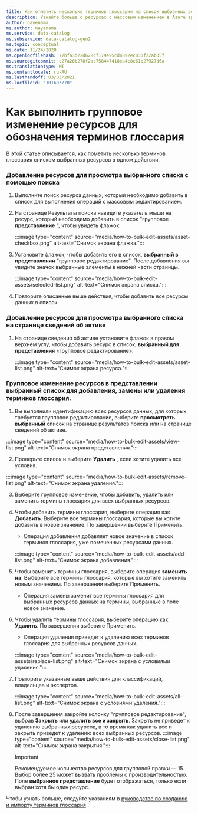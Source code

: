 ```yaml
---
title: Как отметить несколько терминов глоссария на список выбранных ресурсов
description: Узнайте больше о ресурсах с массовым изменением в Azure зрения.
author: nayenama
ms.author: nayenama
ms.service: data-catalog
ms.subservice: data-catalog-gen2
ms.topic: conceptual
ms.date: 11/24/2020
ms.openlocfilehash: 77bfa3d22d628cf179e95cd4892ec030f22ab35f
ms.sourcegitcommit: c27a20b278f2ac758447418ea4c8c61e27927d6a
ms.translationtype: MT
ms.contentlocale: ru-RU
ms.lasthandoff: 03/03/2021
ms.locfileid: "101693770"
---
```

# <a name="how-to-bulk-edit-assets-to-tag-glossary-terms"></a>Как выполнить групповое изменение ресурсов для обозначения терминов глоссария

В этой статье описывается, как пометить несколько терминов глоссария списком выбранных ресурсов в одном действии.

### <a name="add-assets-to-view-selected-list-using-search"></a>Добавление ресурсов для просмотра выбранного списка с помощью поиска

1. Выполните поиск ресурса данных, который необходимо добавить в список для выполнения операций с массовым редактированием.

2. На странице Результаты поиска наведите указатель мыши на ресурс, который необходимо добавить в список "групповое **представление** ", чтобы увидеть флажок.

   :::image type="content" source="media/how-to-bulk-edit-assets/asset-checkbox.png" alt-text="Снимок экрана флажка.":::

3. Установите флажок, чтобы добавить его в список, **выбранный в представлении** "групповое редактирование". После добавления вы увидите значок выбранные элементы в нижней части страницы.

   :::image type="content" source="media/how-to-bulk-edit-assets/selected-list.png" alt-text="Снимок экрана списка.":::

4. Повторите описанные выше действия, чтобы добавить все ресурсы данных в список.

### <a name="add-assets-to-view-selected-list-from-asset-detail-page"></a>Добавление ресурсов для просмотра выбранного списка на странице сведений об активе

1. На странице сведения об активе установите флажок в правом верхнем углу, чтобы добавить ресурс в список, **выбранный для представления** «групповое редактирование».

   :::image type="content" source="media/how-to-bulk-edit-assets/asset-list.png" alt-text="Снимок экрана ресурса.":::

### <a name="bulk-edit-assets-in-the-view-selected-list-to-add-replace-or-remove-glossary-terms"></a>Групповое изменение ресурсов в представлении выбранный список для добавления, замены или удаления терминов глоссария.

1. Вы выполнили идентификацию всех ресурсов данных, для которых требуется групповое редактирование, выберите **просмотреть выбранный** список на странице результатов поиска или на странице сведений об активе.

:::image type="content" source="media/how-to-bulk-edit-assets/view-list.png" alt-text="Снимок экрана представления.":::

2. Проверьте список и выберите **Удалить** , если хотите удалить все условия.

:::image type="content" source="media/how-to-bulk-edit-assets/remove-list.png" alt-text="Снимок экрана удаления.":::

3. Выберите групповое изменение, чтобы добавить, удалить или заменить термины глоссария для всех выбранных ресурсов.

4. Чтобы добавить термины глоссария, выберите операция как **Добавить**. Выберите все термины глоссария, которые вы хотите добавить в новое значение. По завершении выберите Применить.
    - Операция добавления добавляет новое значение в список терминов глоссария, уже помеченных ресурсами данных.  
   
    :::image type="content" source="media/how-to-bulk-edit-assets/add-list.png" alt-text="Снимок экрана добавления.":::

5. Чтобы заменить термины глоссария, выберите операция **заменить на**. Выберите все термины глоссария, которые вы хотите заменить новым значением. По завершении выберите Применить.
    - Операция замены заменит все термины глоссария для выбранных ресурсов данных на термины, выбранные в поле новое значение.
   
6. Чтобы удалить термины глоссария, выберите операцию как **Удалить**. По завершении выберите Применить.
    - Операция удаления приведет к удалению всех терминов глоссария для выбранных ресурсов данных.
   
    :::image type="content" source="media/how-to-bulk-edit-assets/replace-list.png" alt-text="Снимок экрана с условиями удаления.":::

7. Повторите указанные выше действия для классификаций, владельцев и экспертов.

    :::image type="content" source="media/how-to-bulk-edit-assets/all-list.png" alt-text="Снимок экрана с условиями удаления.":::

8. После завершения закройте колонку "групповое редактирование", выбрав **Закрыть** или **удалить все и закрыть**. Закрыть не приведет к удалению выбранных ресурсов, в то время как удалить все и закрыть приведет к удалению всех выбранных ресурсов.
    :::image type="content" source="media/how-to-bulk-edit-assets/close-list.png" alt-text="Снимок экрана закрытия.":::

   > [!Important]
   > Рекомендуемое количество ресурсов для групповой правки — 15. Выбор более 25 может вызвать проблемы с производительностью.
   > Поле **выбранное представление** будет отображаться, только если выбран хотя бы один ресурс.


Чтобы узнать больше, следуйте указаниям в [руководстве по созданию и импорту терминов глоссария](how-to-create-import-export-glossary.md) .
